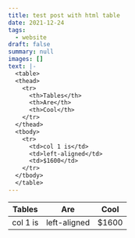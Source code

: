 ```yaml
---
title: test post with html table
date: 2021-12-24
tags:
  - website
draft: false
summary: null
images: []
text: |-
  <table>
  <thead>
    <tr>
      <th>Tables</th>
      <th>Are</th>
      <th>Cool</th>
    </tr>
  </thead>
  <tbody>
    <tr>
      <td>col 1 is</td>
      <td>left-aligned</td>
      <td>$1600</td>
    </tr>
  </tbody>
  </table>
---
```


<table>
<thead>
  <tr>
    <th>Tables</th>
    <th>Are</th>
    <th>Cool</th>
  </tr>
</thead>
<tbody>
  <tr>
    <td>col 1 is</td>
    <td>left-aligned</td>
    <td>$1600</td>
  </tr>
</tbody>
</table>
